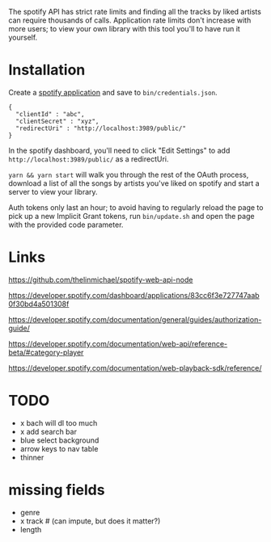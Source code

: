 The spotify API has strict rate limits and finding all the tracks by liked artists can require thousands of calls. Application rate limits don't increase with more users; to view your own library with this tool you'll to have run it yourself. 

# Installation

Create a [spotify application](https://developer.spotify.com/dashboard/applications) and save to `bin/credentials.json`. 

```
{
  "clientId" : "abc",
  "clientSecret" : "xyz",
  "redirectUri" : "http://localhost:3989/public/"
}
```

In the spotify dashboard, you'll need to click "Edit Settings" to add `http://localhost:3989/public/` as a redirectUri.  

`yarn && yarn start` will walk you through the rest of the OAuth process, download a list of all the songs by artists you've liked on spotify and start a server to view your library. 

Auth tokens only last an hour; to avoid having to regularly reload the page to pick up a new Implicit Grant tokens, run `bin/update.sh` and open the page with the provided code parameter. 


# Links

https://github.com/thelinmichael/spotify-web-api-node

https://developer.spotify.com/dashboard/applications/83cc6f3e727747aab0f30bd4a501308f

https://developer.spotify.com/documentation/general/guides/authorization-guide/

https://developer.spotify.com/documentation/web-api/reference-beta/#category-player

https://developer.spotify.com/documentation/web-playback-sdk/reference/

# TODO

- x bach will dl too much
- x add search bar
- blue select background
- arrow keys to nav table
- thinner

# missing fields
- genre
- x track # (can impute, but does it matter?)
- length